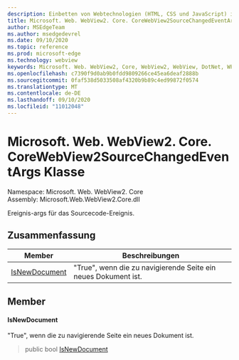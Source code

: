```yaml
---
description: Einbetten von Webtechnologien (HTML, CSS und JavaScript) in ihre systemeigenen Anwendungen mit dem Microsoft Edge WebView2-Steuerelement
title: Microsoft. Web. WebView2. Core. CoreWebView2SourceChangedEventArgs
author: MSEdgeTeam
ms.author: msedgedevrel
ms.date: 09/10/2020
ms.topic: reference
ms.prod: microsoft-edge
ms.technology: webview
keywords: Microsoft. Web. WebView2, Core, WebView2, WebView, DotNet, WPF, WinForms, APP, Edge, CoreWebView2, CoreWebView2Controller, Browser Control, Edge HTML, Microsoft. Web. WebView2. Core. CoreWebView2SourceChangedEventArgs
ms.openlocfilehash: c7390f9d0ab9b0fdd9809266ce45ea6deaf2888b
ms.sourcegitcommit: 0faf538d5033508af4320b9b89c4ed99872f0574
ms.translationtype: MT
ms.contentlocale: de-DE
ms.lasthandoff: 09/10/2020
ms.locfileid: "11012048"
---
```

# Microsoft. Web. WebView2. Core. CoreWebView2SourceChangedEventArgs Klasse 

Namespace: Microsoft. Web. WebView2. Core \
Assembly: Microsoft.Web.WebView2.Core.dll

Ereignis-args für das Sourcecode-Ereignis.

## Zusammenfassung

 Member                        | Beschreibungen
--------------------------------|---------------------------------------------
[IsNewDocument](#isnewdocument) | "True", wenn die zu navigierende Seite ein neues Dokument ist.

## Member

#### IsNewDocument 

"True", wenn die zu navigierende Seite ein neues Dokument ist.

> public bool [IsNewDocument](#isnewdocument)

